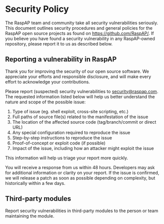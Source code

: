 # Security Policy

The RaspAP team and community take all security vulnerabilities seriously. This document outlines security procedures and general policies for the RaspAP open source projects as found on https://github.com/RaspAP/.
If you believe you have found a security vulnerability in any RaspAP-owned repository, please report it to us as described below.

## Reporting a vulnerability in RaspAP

Thank you for improving the security of our open source software.
We appreciate your efforts and responsible disclosure, and will make every effort to acknowledge your contributions.

Please report (suspected) security vulnerabilities to [security@raspap.com](mailto:security@raspap.com). The requested information listed below will help us better understand the nature and scope of the possible issue:

1. Type of issue (eg. shell exploit, cross-site scripting, etc.)
2. Full paths of source file(s) related to the manifestation of the issue
3. The location of the affected source code (tag/branch/commit or direct URL)
4. Any special configuration required to reproduce the issue
5. Step-by-step instructions to reproduce the issue
6. Proof-of-concept or exploit code (if possible)
7. Impact of the issue, including how an attacker might exploit the issue

This information will help us triage your report more quickly.

You will receive a response from us within 48 hours. Developers may ask for additional information or clarity on your report.
If the issue is confirmed, we will release a patch as soon as possible depending on complexity, but historically within a few days.

## Third-party modules
Report security vulnerabilities in third-party modules to the person or team maintaining the module.
